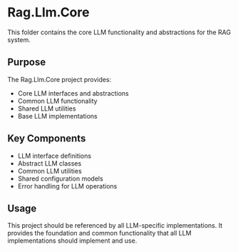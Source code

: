 # Rag.Llm.Core

This folder contains the core LLM functionality and abstractions for the RAG system.

## Purpose

The Rag.Llm.Core project provides:
- Core LLM interfaces and abstractions
- Common LLM functionality
- Shared LLM utilities
- Base LLM implementations

## Key Components

- LLM interface definitions
- Abstract LLM classes
- Common LLM utilities
- Shared configuration models
- Error handling for LLM operations

## Usage

This project should be referenced by all LLM-specific implementations. It provides the foundation and common functionality that all LLM implementations should implement and use. 
